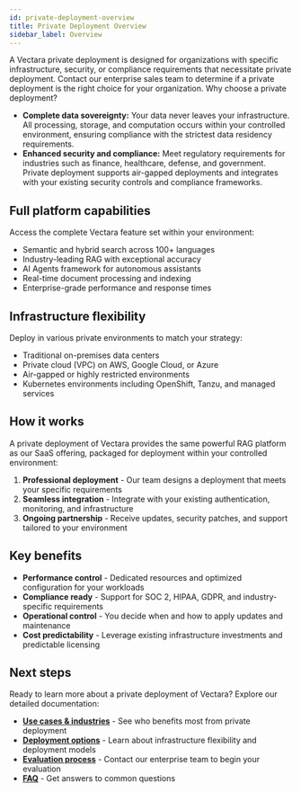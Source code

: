 ```yaml
---
id: private-deployment-overview
title: Private Deployment Overview
sidebar_label: Overview
---
```


A Vectara private deployment is designed for organizations with specific 
infrastructure, security, or compliance requirements that necessitate private 
deployment. Contact our enterprise sales team to determine if a private 
deployment is the right choice for your organization. Why choose a private deployment?

* **Complete data sovereignty:** Your data never leaves your infrastructure. All 
  processing, storage, and computation occurs within your controlled 
  environment, ensuring compliance with the strictest data residency 
  requirements.
* **Enhanced security and compliance:** Meet regulatory requirements for 
  industries such as finance, healthcare, defense, and government. Private 
  deployment supports air-gapped deployments and integrates with your existing 
  security controls and compliance frameworks.

## Full platform capabilities

Access the complete Vectara feature set within your environment:
- Semantic and hybrid search across 100+ languages
- Industry-leading RAG with exceptional accuracy
- AI Agents framework for autonomous assistants
- Real-time document processing and indexing
- Enterprise-grade performance and response times

## Infrastructure flexibility

Deploy in various private environments to match your strategy:
- Traditional on-premises data centers
- Private cloud (VPC) on AWS, Google Cloud, or Azure
- Air-gapped or highly restricted environments
- Kubernetes environments including OpenShift, Tanzu, and managed services

## How it works

A private deployment of Vectara provides the same powerful RAG platform as our 
SaaS offering, packaged for deployment within your controlled environment:

1. **Professional deployment** - Our team designs a deployment that meets your 
   specific requirements
2. **Seamless integration** - Integrate with your existing authentication, 
   monitoring, and infrastructure
3. **Ongoing partnership** - Receive updates, security patches, and support 
   tailored to your environment

## Key benefits

- **Performance control** - Dedicated resources and optimized configuration for 
  your workloads
- **Compliance ready** - Support for SOC 2, HIPAA, GDPR, and industry-specific 
  requirements
- **Operational control** - You decide when and how to apply updates and 
  maintenance
- **Cost predictability** - Leverage existing infrastructure investments and 
  predictable licensing

## Next steps

Ready to learn more about a private deployment of Vectara? Explore our detailed documentation:

- **[Use cases & industries](/docs/on-prem/use-cases)** - See who benefits most 
  from private deployment
- **[Deployment options](/docs/on-prem/deployment-options)** - Learn about infrastructure 
  flexibility and deployment models
- **[Evaluation process](/docs/on-prem/onprem-evaluation-process)** - Contact our enterprise 
  team to begin your evaluation
- **[FAQ](/docs/on-prem/faq)** - Get answers to common questions

